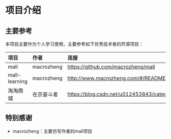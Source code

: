# 项目介绍
## 主要参考
本项目主要作为个人学习使用，主要参考如下优秀技术者的开源项目：

| 项目          | 作者 | 连接 |   
| :------------- |:--| :-----|
| mall          | macrozheng | https://github.com/macrozheng/mall | 
| mall-learning | macrozheng | http://www.macrozheng.com/#/README | 
| 淘淘商城       | 在京奋斗者  | https://blog.csdn.net/u012453843/category_6970308.html | 



## 特别感谢
* macrozheng：主要仿写作者的mall项目